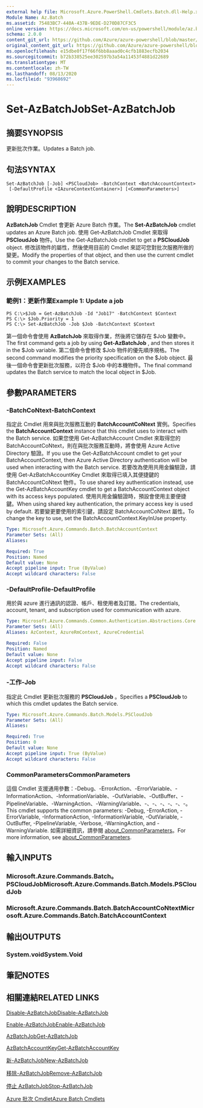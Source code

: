 ```yaml
---
external help file: Microsoft.Azure.PowerShell.Cmdlets.Batch.dll-Help.xml
Module Name: Az.Batch
ms.assetid: 75483BC7-440A-437B-9EDE-D270D87CF3C5
online version: https://docs.microsoft.com/en-us/powershell/module/az.batch/set-azbatchjob
schema: 2.0.0
content_git_url: https://github.com/Azure/azure-powershell/blob/master/src/Batch/Batch/help/Set-AzBatchJob.md
original_content_git_url: https://github.com/Azure/azure-powershell/blob/master/src/Batch/Batch/help/Set-AzBatchJob.md
ms.openlocfilehash: e15dbe0f17f66f6bb8aaad0c4cfb1883ecfb2034
ms.sourcegitcommit: b72b338525ee302597b3a54a11453f4881d22689
ms.translationtype: MT
ms.contentlocale: zh-TW
ms.lasthandoff: 08/13/2020
ms.locfileid: "93968692"
---
```

# <span data-ttu-id="0976c-101">Set-AzBatchJob</span><span class="sxs-lookup"><span data-stu-id="0976c-101">Set-AzBatchJob</span></span>

## <span data-ttu-id="0976c-102">摘要</span><span class="sxs-lookup"><span data-stu-id="0976c-102">SYNOPSIS</span></span>
<span data-ttu-id="0976c-103">更新批次作業。</span><span class="sxs-lookup"><span data-stu-id="0976c-103">Updates a Batch job.</span></span>

## <span data-ttu-id="0976c-104">句法</span><span class="sxs-lookup"><span data-stu-id="0976c-104">SYNTAX</span></span>

```
Set-AzBatchJob [-Job] <PSCloudJob> -BatchContext <BatchAccountContext>
 [-DefaultProfile <IAzureContextContainer>] [<CommonParameters>]
```

## <span data-ttu-id="0976c-105">說明</span><span class="sxs-lookup"><span data-stu-id="0976c-105">DESCRIPTION</span></span>
<span data-ttu-id="0976c-106">**AzBatchJob** Cmdlet 會更新 Azure Batch 作業。</span><span class="sxs-lookup"><span data-stu-id="0976c-106">The **Set-AzBatchJob** cmdlet updates an Azure Batch job.</span></span>
<span data-ttu-id="0976c-107">使用 Get-AzBatchJob Cmdlet 來取得 **PSCloudJob** 物件。</span><span class="sxs-lookup"><span data-stu-id="0976c-107">Use the Get-AzBatchJob cmdlet to get a **PSCloudJob** object.</span></span>
<span data-ttu-id="0976c-108">修改該物件的屬性，然後使用目前的 Cmdlet 來認可您對批次服務所做的變更。</span><span class="sxs-lookup"><span data-stu-id="0976c-108">Modify the properties of that object, and then use the current cmdlet to commit your changes to the Batch service.</span></span>

## <span data-ttu-id="0976c-109">示例</span><span class="sxs-lookup"><span data-stu-id="0976c-109">EXAMPLES</span></span>

### <span data-ttu-id="0976c-110">範例1：更新作業</span><span class="sxs-lookup"><span data-stu-id="0976c-110">Example 1: Update a job</span></span>
```
PS C:\>$Job = Get-AzBatchJob -Id "Job17" -BatchContext $Context
PS C:\> $Job.Priority = 1
PS C:\> Set-AzBatchJob -Job $Job -BatchContext $Context
```

<span data-ttu-id="0976c-111">第一個命令會使用 **AzBatchJob** 來取得作業，然後將它儲存在 $Job 變數中。</span><span class="sxs-lookup"><span data-stu-id="0976c-111">The first command gets a job by using **Get-AzBatchJob** , and then stores it in the $Job variable.</span></span>
<span data-ttu-id="0976c-112">第二個命令會修改 $Job 物件的優先順序規格。</span><span class="sxs-lookup"><span data-stu-id="0976c-112">The second command modifies the priority specification on the $Job object.</span></span>
<span data-ttu-id="0976c-113">最後一個命令會更新批次服務，以符合 $Job 中的本機物件。</span><span class="sxs-lookup"><span data-stu-id="0976c-113">The final command updates the Batch service to match the local object in $Job.</span></span>

## <span data-ttu-id="0976c-114">參數</span><span class="sxs-lookup"><span data-stu-id="0976c-114">PARAMETERS</span></span>

### <span data-ttu-id="0976c-115">-BatchCoNtext</span><span class="sxs-lookup"><span data-stu-id="0976c-115">-BatchContext</span></span>
<span data-ttu-id="0976c-116">指定此 Cmdlet 用來與批次服務互動的 **BatchAccountCoNtext** 實例。</span><span class="sxs-lookup"><span data-stu-id="0976c-116">Specifies the **BatchAccountContext** instance that this cmdlet uses to interact with the Batch service.</span></span>
<span data-ttu-id="0976c-117">如果您使用 Get-AzBatchAccount Cmdlet 來取得您的 BatchAccountCoNtext，則在與批次服務互動時，將會使用 Azure Active Directory 驗證。</span><span class="sxs-lookup"><span data-stu-id="0976c-117">If you use the Get-AzBatchAccount cmdlet to get your BatchAccountContext, then Azure Active Directory authentication will be used when interacting with the Batch service.</span></span> <span data-ttu-id="0976c-118">若要改為使用共用金鑰驗證，請使用 Get-AzBatchAccountKey Cmdlet 來取得已填入其便捷鍵的 BatchAccountCoNtext 物件。</span><span class="sxs-lookup"><span data-stu-id="0976c-118">To use shared key authentication instead, use the Get-AzBatchAccountKey cmdlet to get a BatchAccountContext object with its access keys populated.</span></span> <span data-ttu-id="0976c-119">使用共用金鑰驗證時，預設會使用主要便捷鍵。</span><span class="sxs-lookup"><span data-stu-id="0976c-119">When using shared key authentication, the primary access key is used by default.</span></span> <span data-ttu-id="0976c-120">若要變更要使用的索引鍵，請設定 BatchAccountCoNtext 屬性。</span><span class="sxs-lookup"><span data-stu-id="0976c-120">To change the key to use, set the BatchAccountContext.KeyInUse property.</span></span>

```yaml
Type: Microsoft.Azure.Commands.Batch.BatchAccountContext
Parameter Sets: (All)
Aliases:

Required: True
Position: Named
Default value: None
Accept pipeline input: True (ByValue)
Accept wildcard characters: False
```

### <span data-ttu-id="0976c-121">-DefaultProfile</span><span class="sxs-lookup"><span data-stu-id="0976c-121">-DefaultProfile</span></span>
<span data-ttu-id="0976c-122">用於與 azure 進行通訊的認證、帳戶、租使用者及訂閱。</span><span class="sxs-lookup"><span data-stu-id="0976c-122">The credentials, account, tenant, and subscription used for communication with azure.</span></span>

```yaml
Type: Microsoft.Azure.Commands.Common.Authentication.Abstractions.Core.IAzureContextContainer
Parameter Sets: (All)
Aliases: AzContext, AzureRmContext, AzureCredential

Required: False
Position: Named
Default value: None
Accept pipeline input: False
Accept wildcard characters: False
```

### <span data-ttu-id="0976c-123">-工作</span><span class="sxs-lookup"><span data-stu-id="0976c-123">-Job</span></span>
<span data-ttu-id="0976c-124">指定此 Cmdlet 更新批次服務的 **PSCloudJob** 。</span><span class="sxs-lookup"><span data-stu-id="0976c-124">Specifies a **PSCloudJob** to which this cmdlet updates the Batch service.</span></span>

```yaml
Type: Microsoft.Azure.Commands.Batch.Models.PSCloudJob
Parameter Sets: (All)
Aliases:

Required: True
Position: 0
Default value: None
Accept pipeline input: True (ByValue)
Accept wildcard characters: False
```

### <span data-ttu-id="0976c-125">CommonParameters</span><span class="sxs-lookup"><span data-stu-id="0976c-125">CommonParameters</span></span>
<span data-ttu-id="0976c-126">這個 Cmdlet 支援通用參數：-Debug、-ErrorAction、-ErrorVariable、-InformationAction、-InformationVariable、-OutVariable、-OutBuffer、-PipelineVariable、-WarningAction、-WarningVariable、-、-、-、-、-、-。</span><span class="sxs-lookup"><span data-stu-id="0976c-126">This cmdlet supports the common parameters: -Debug, -ErrorAction, -ErrorVariable, -InformationAction, -InformationVariable, -OutVariable, -OutBuffer, -PipelineVariable, -Verbose, -WarningAction, and -WarningVariable.</span></span> <span data-ttu-id="0976c-127">如需詳細資訊，請參閱 [about_CommonParameters](http://go.microsoft.com/fwlink/?LinkID=113216)。</span><span class="sxs-lookup"><span data-stu-id="0976c-127">For more information, see [about_CommonParameters](http://go.microsoft.com/fwlink/?LinkID=113216).</span></span>

## <span data-ttu-id="0976c-128">輸入</span><span class="sxs-lookup"><span data-stu-id="0976c-128">INPUTS</span></span>

### <span data-ttu-id="0976c-129">Microsoft.Azure.Commands.Batch。PSCloudJob</span><span class="sxs-lookup"><span data-stu-id="0976c-129">Microsoft.Azure.Commands.Batch.Models.PSCloudJob</span></span>

### <span data-ttu-id="0976c-130">Microsoft.Azure.Commands.Batch.BatchAccountCoNtext</span><span class="sxs-lookup"><span data-stu-id="0976c-130">Microsoft.Azure.Commands.Batch.BatchAccountContext</span></span>

## <span data-ttu-id="0976c-131">輸出</span><span class="sxs-lookup"><span data-stu-id="0976c-131">OUTPUTS</span></span>

### <span data-ttu-id="0976c-132">System.void</span><span class="sxs-lookup"><span data-stu-id="0976c-132">System.Void</span></span>

## <span data-ttu-id="0976c-133">筆記</span><span class="sxs-lookup"><span data-stu-id="0976c-133">NOTES</span></span>

## <span data-ttu-id="0976c-134">相關連結</span><span class="sxs-lookup"><span data-stu-id="0976c-134">RELATED LINKS</span></span>

[<span data-ttu-id="0976c-135">Disable-AzBatchJob</span><span class="sxs-lookup"><span data-stu-id="0976c-135">Disable-AzBatchJob</span></span>](./Disable-AzBatchJob.md)

[<span data-ttu-id="0976c-136">Enable-AzBatchJob</span><span class="sxs-lookup"><span data-stu-id="0976c-136">Enable-AzBatchJob</span></span>](./Enable-AzBatchJob.md)

[<span data-ttu-id="0976c-137">AzBatchJob</span><span class="sxs-lookup"><span data-stu-id="0976c-137">Get-AzBatchJob</span></span>](./Get-AzBatchJob.md)

[<span data-ttu-id="0976c-138">AzBatchAccountKey</span><span class="sxs-lookup"><span data-stu-id="0976c-138">Get-AzBatchAccountKey</span></span>](./Get-AzBatchAccountKey.md)

[<span data-ttu-id="0976c-139">新-AzBatchJob</span><span class="sxs-lookup"><span data-stu-id="0976c-139">New-AzBatchJob</span></span>](./New-AzBatchJob.md)

[<span data-ttu-id="0976c-140">移除-AzBatchJob</span><span class="sxs-lookup"><span data-stu-id="0976c-140">Remove-AzBatchJob</span></span>](./Remove-AzBatchJob.md)

[<span data-ttu-id="0976c-141">停止 AzBatchJob</span><span class="sxs-lookup"><span data-stu-id="0976c-141">Stop-AzBatchJob</span></span>](./Stop-AzBatchJob.md)

[<span data-ttu-id="0976c-142">Azure 批次 Cmdlet</span><span class="sxs-lookup"><span data-stu-id="0976c-142">Azure Batch Cmdlets</span></span>](/powershell/module/az.batch)


